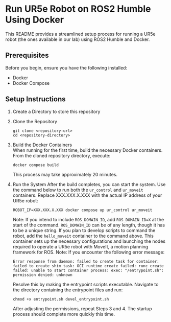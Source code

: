 # Run UR5e Robot on ROS2 Humble Using Docker
This README provides a streamlined setup process for running a UR5e robot (the ones available in our lab) using ROS2 Humble and Docker.

## Prerequisites
Before you begin, ensure you have the following installed:
- Docker
- Docker Compose

## Setup Instructions
1. Create a Directory to store this repository
1. Clone the Repository
    ```
    git clone <repository-url>
    cd <repository-directory>
    ```
1. Build the Docker Containers 
    \
    When running for the first time, build the necessary Docker containers. From the cloned repository directory, execute:
    ```
    docker compose build
    ```
    This process may take approximately 20 minutes.

1. Run the System
    After the build completes, you can start the system. Use the command below to run both the ```ur_control``` and ```ur_moveit``` containers. Replace XXX.XXX.X.XXX with the actual IP address of your UR5e robot:
    ```
    ROBOT_IP=XXX.XXX.X.XXX docker compose up ur_control ur_moveit
    ```
    Note: If you intend to include ```ROS_DOMAIN_ID```, add ```ROS_DOMAIN_ID=X``` at the start of the command. ```ROS_DOMAIN_ID``` can be of any length, though it has to be a unique string.
    If you plan to develop scripts to command the robot, add the ```hello_moveit``` container to the command above. This container sets up the necessary configurations and launching the nodes required to operate a UR5e robot with MoveIt, a motion planning framework for ROS.
    Note: If you encounter the following error message:
    ```
    Error response from daemon: failed to create task for container: failed to create shim task: OCI runtime create failed: runc create failed: unable to start container process: exec: "/entrypoint.sh": permission denied: unknown
    ```
    Resolve this by making the entrypoint scripts executable. Navigate to the directory containing the entrypoint files and run:
    ```
    chmod +x entrypoint.sh devel_entrypoint.sh
    ```
    After adjusting the permissions, repeat Steps 3 and 4. The startup process should complete more quickly this time.